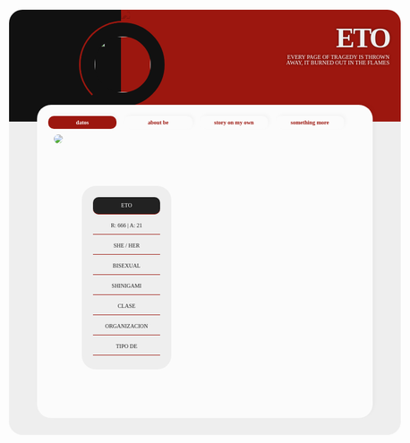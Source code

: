 <html lang="en" >

<head>

  <meta charset="UTF-8">
  
<link rel="apple-touch-icon" type="image/png" href="https://cpwebassets.codepen.io/assets/favicon/apple-touch-icon-5ae1a0698dcc2402e9712f7d01ed509a57814f994c660df9f7a952f3060705ee.png" />
<meta name="apple-mobile-web-app-title" content="CodePen">

<link rel="shortcut icon" type="image/x-icon" href="https://cpwebassets.codepen.io/assets/favicon/favicon-aec34940fbc1a6e787974dcd360f2c6b63348d4b1f4e06c77743096d55480f33.ico" />

<link rel="mask-icon" type="image/x-icon" href="https://cpwebassets.codepen.io/assets/favicon/logo-pin-8f3771b1072e3c38bd662872f6b673a722f4b3ca2421637d5596661b4e2132cc.svg" color="#111" />


  <title>CodePen - eto tkyg</title>
  
  
  
  
<style>
.angel{
  background: #eeeeee;
  border: solid 1px #fbfbfb;
  width: 700px;
  height: 760px;
  margin: auto;
  border-radius: 25px;
  overflow: hidden;
  position: relative;
  font-family: Hind;
}
.angel-header{
  display: grid;
  grid-template-columns: 200px auto;
}
.angel-icon{
  background: #111;
  height: 200px;
  color: #eee;
  overlow: hidden;
}
.angel-icon span{
  font-size: 140px;
  opacity: .2;
  margin: 20px;
  display: block;
  -webkit-text-stroke: 4px var(--color);
  color: transparent;
}
.angel-ima2{
  border-left: var(--color) 3px solid;
  border-right: transparent 3px solid;
  border-top: var(--color) solid 3px;
  border-bottom: transparent solid 3px;
  width: 150px;
  height: 150px;
  border-radius: 100%;
  position: absolute;
  top: 20px;
  left: 125px;
}
.angel-ima2 img{
  border-radius: 100%;
  position: absolute;
  border: 25px #111 solid;
  width: 100px;
}
.angel-ima1{
  background: var(--color);
  height: 200px;
}
.angel-ima0{
  filter: grayscale(1) brightness(1.5);
  mix-blend-mode: multiply;
}
.angel-name b{
  font: 900 50px Poppins;
  text-transform: uppercase;
  letter-spacing: -3px;
  color: #eee;
  text-align: right;
  line-height: 40px;
  display: block;
}
.angel-name{
  position: absolute;
  top: 30px;
  right: 20px;
  width: 300px;
  text-shadow: 0px 0px 4px rgba(15,15,15,.5);
}
.angel-name i{
  color: #fff;
  text-transform: uppercase;
  text-align: right;
  font: 200 10px Hind;
  line-height: 10px;
  display: block;
  padding: 10px 0px;
  width: 200px;
  position: absolute;
  right: 0px;
}
.angel-body{
  background: #fbfbfb;
  width: 600px;
  height: 560px;
  margin: -30px 50px 0px;
  position: relative;
  border-radius: 25px;
  box-shadow: 3px -3px 10px -2px rgba(15,15,15,.05);
  overflow: hidden;
}
.angel input{
  display: none;
}
.angel label{
  background: #fbfbfb;
  display: inline-block;
  width: 110px;
  padding: 6px;
  font: 900 10px Poppins;
  text-transform: lowercase;
  color: var(--color);
  border-radius: 10px;
  position: relative;
  top: 20px;
  text-align: center;
  left: 20px;
  box-shadow: 3px -3px 10px -2px rgba(15,15,15,.05);
  transition: .5s;
  margin-right: 10px;
  z-index: 10;
}
.angel input:checked+label{
  background: var(--color);
  color: #fbfbfb;
  transition: .5s;
}
.angel label:hover{
  transform: scale(1.1);
  transition: .5s;
}
.angel-wrap{
  width: 540px;
  height: 470px;
  position: relative;
  top: 30px;
  left: 30px;
}
.angel-index1, .angel-index2, .angel-index3, .angel-index4{
  height: 500px;
  margin-bottom: 30px;
  transition: .5;
}
#wd-ttab1:checked ~ .angel-wrap{
  margin-top: 0px;
  transition: .5s;
}
#wd-ttab2:checked ~ .angel-wrap{
  margin-top: -540px;
  transition: .5s;
}
#wd-ttab3:checked ~ .angel-wrap{
  margin-top: -1060px;
  transition: .5s;
}
#wd-ttab4:checked ~ .angel-wrap{
  margin-top: -1590px;
  transition: .5s;
}
img.angel-ima3{border-radius: 25px;}
.angel-datos{
  position: absolute;
  left: 50px;
  bottom: 50px;
  background: #eee;
  padding: 20px;
  border-radius: 25px;
}
.angel-datos span{
  display: block;
  width: 100px;
  margin-bottom: 5px;
  padding: 10px;
  color: #222;
  font: 200 10px Hind;
  text-align: center;
  text-transform: uppercase;
  line-height: 1;
  border-bottom: 1px solid var(--color);
  transition: .5s;
}
.angel-datos span:hover{
  background: var(--color);
  border-radius: 10px;
  color: #fff;
  transition: .5s;
}
.angel-datos span:nth-of-type(1){
  background: #222;
  color: #fff;
  border-radius: 10px;
}
.angel br{
  display: none;
}
.angel-pb{
  display: grid;
  grid-template-columns: 240px auto;
}
.angel-fisico{
  background: #222;
  border-radius: 25px;
  position: relative;
  top: 20px;
  margin-bottom: 20px;
  height: 140px;
  color: #eee;
  font-size: 10px;
}
.angel-fisico b{
  padding: 4px;
  font-size: 8px;
  color: #eee;
  text-transform: uppercase;
  width: 45px;
  text-align: center;
  display: inline-block;
  background: var(--color);
  margin: 5px 5px 0px 15px;
  border-radius: 10px;
  position: relative;
  top: 10px;
}
.angel-fisico i{
  color: #eee;
  font-weight: 200;
  padding: 5p;
  position: relative;
  top: 10px;
  font-style: normal;
}
.angel-fisico b:nth-of-type(3){
  width: 200px;
  text-align: center;
  top: 15px;
  position: relative;
}
.angel-fisico i:nth-of-type(3){
  width: 200px;
  display: block;
  border: transparent 10px solid;
  padding: 0px 10px;
  height: 40px;
  overflow: auto;
  text-align: justify;
}
.angel-fisico2{
  font: 200 10px Hind;
  border: 10px solid transparent;
  padding: 0px 10px;
  text-align: justify;
  width: 260px;
  position: relative;
  top: 20px;
  height: 120px;
  overflow: auto;
}
.angel-fisico2 br{display:block}
.angel-tit{
  font: 900 45px Poppins;
  color: var(--color);
  letter-spacing: -2px;
  position: relative;
  margin-top: 10px;
  margin-bottom: -10px;
}
.angel-texto1{
  font: 200 12px Hind;
  text-align: justify;
  border: 10px solid transparent;
  padding: 0px 10px;
  height: 230px;
  overflow: auto;
  background: #eee;
  border-radius: 25px;
}
.angel-texto1 br{display: block;}
.angel-texto1 b{
  color: var(--color);
  font: 900 12px Poppins;
  background: var(--color1);
  padding: 0px 5px;
}
.angel-fisico2 br{display: block}
.angel-story br{display: block;}
.angel-story{
  font: 200 12px Hind;
  border: 15px transparent solid;
  padding: 0px 10px;
  text-align: justify;
  height: 235px;
  overflow: auto;
}
.angel-dream{
  background: #222;
  height: 120px;
  color: #eee;
  border-radius: 25px;
  font: 200 12px Hind;
  border: 10px solid transparent;
  border-right: 70px solid #222;
  padding: 0px 10px;
  overflow: auto;
  position: relative;
  text-align: justify;
}
.angel-tit2{
  position: absolute;
  display: block;
  right: 0px;
  font: 900 35px Poppins;
  color: var(--color);
  transform: rotate(90deg);
  margin-top: -100px;
  margin-right:-70px;
}
.angel-content{
  position: relative;
  height: 500px;
}
.angel-extra{
  float: left;
  width: 280px;
  border: transparent 10px solid;
  margin-top: 10px;
  padding: 0px 10px;
  text-align: justify;
  font: 200 12px Hind;
  height: 390px;
  background: #eee;
  border-radius: 25px;
}
.angel-extra br{display: block}
.angel-tit3{
  position: absolute;
  bottom: 20px;
}
.angel-likes{
  margin-top: 10px;
  position: relative;
  top: 10px;
  left: 20px;
  max-height: 200px;
  font: 200 12px Hind;
  text-align: justify;
  display: flex;
  flex-flow: row wrap;
  width: 200px;
}
.angel-likes span{
  background: #222;
  color: #fff;
  padding: 5px;
  margin: 0 0 0 2px;
  flex: 1 0 auto;
  border-radius: 10px;
  margin-bottom: 3px;
  font: 10px Rajdhani;
  text-transform: uppercase;
  text-align: center;
}
.angel-gustos{
  height: 200px;
}
.angel-gustos b{
  font: 900 20px Poppins;
  text-transform: lowerase;
  color: var(--color);
  padding: 0px 20px 0px;
  position: relative;
  top: 20px;
  transition: .5s;
}
</style>

  
  
  
  

</head>

<body translate="no" >
  <div class="angel" style="--color: rgb(156, 23, 15); --color1: rgba(156, 23, 15, 0.2)">
<div class="angel-header">
<div class="angel-icon"><span class="game-icon game-icon-flamed-leaf"></span></div>
<div class="angel-ima1">
<img src="https://i.imgur.com/Z4cBqPw.png" class="angel-ima0">
</div></div>
<div class="angel-ima2"><img src="https://i.imgur.com/iw4GVyc.png"></div>
<div class="angel-name"><b>Eto</b><i>every page of tragedy is thrown away, it burned out in the flames</i></div>
<div class="angel-body">

<input type="radio" id="wd-ttab1" name="wd-ttab" checked>
<label for="wd-ttab1" id="wd-ttab1" title="Datos">Datos</label>

<input type="radio" id="wd-ttab2" name="wd-ttab">
<label for="wd-ttab2" id="wd-ttab2" title="Datos">about be</label>

<input type="radio" id="wd-ttab3" name="wd-ttab">
<label for="wd-ttab3" id="wd-ttab3" title="Datos">story on my own</label>

<input type="radio" id="wd-ttab4" name="wd-ttab">
<label for="wd-ttab4" id="wd-ttab4" title="Datos">something more</label>

<div class="angel-wrap">
<div class="angel-index1 wd1">
<img src="https://i.imgur.com/88X58Aw.png" class="angel-ima3">
<div class="angel-datos">
<span>Eto</span>
<span>R: 666 | A: 21</span>
<span>She / Her</span>
<span>Bisexual</span>
<span>Shinigami</span>
<span>Clase</span>
<span>Organizacion</span>
<span>Tipo de</span>
</div>
</div>
<div class="angel-index2 wd2">
<div class="angel-pb">
<div class="angel-fisico">
<b>Altura</b><i>1.62cm</i>
<b>Peso</b><i>45kg</i>
<b>Apariencia</b><i>Pelo rojo, piel nívea, ojos púrpura. Posee 2 cuernos en su cabeza de color negro.</i>
</div>
<div class="angel-fisico2">You’re the sort of idiot who’ll put too much faith in your power, charge ahead without thinking, and destroy yourself! I’m talking about when youYou’re the sort of idiot who’ll put too much faith in your power, charge ahead without thinking, and destroy yourself! I’m talking about when youYou’re the sort of idiot who’ll put too much faith in your power, charge ahead without thinking, and destroy yourself! I’m talking about when youYou’re the sort of idiot who’ll put too much faith in your power, charge ahead without thinking, and destroy yourself! I’m talking about when you</div>
</div>
<div class="angel-psique">
<div class="angel-tit">what to say...</div>
<div class="angel-texto1">head without thinking, and destroy yourself! I’m talking about when youYou’re the sort of idiot <b>who’ll put too much faith in your power</b>, charge ahead without thinking, and destroy yourself!<br> I’m talking about when you</div>
</div>
</div>
<div class="angel-index3 wd3">
<div class="angel-tit">want to play?</div><div class="angel-story">You’re the sort of idiot who’ll put too much faith in your power, charge ahead without thinking, <b>and destroy yourself!</b><br><br> I’m talking about when youYou’re the sort of idiot who’ll put too much faith in your power, charge ahead without thinking, and destroy yourself! I’m talking about when youYou’re the sort of idiot who’ll put too much faith in your power, charge ahead without thinking, and destroy yourself! I’m talking about when youYou’re the sort of idiot who’ll put too much faith in your power, charge ahead without thinking, and destroy yourself! I’m talking about when you</div>
<div class="angel-dream">You’re the sort of idiot who’ll put too much faith in your power, charge ahead without thinking, and destroy yourself! I’m talking about when you</div>
<div class="angel-tit2">dreams</div>
</div>
<div class="angel-index4 wd4">
<div class="angel-content">
<div class="angel-extra">You’re the sort of idiot who’ll put too much faith in your power, charge ahead without thinking, and destroy yourself! I’m talking about when you</div><div class="angel-tit angel-tit3">like a storm..</div>
<div class="angel-gustos"><b>likes...</b>
<div class="angel-likes"><span>el color rojo</span><span>sangre</span><span> calaveras</span><span>lluvia</span><span>tormentas</span><span>el fuego</span><span>gente bonita</span><span>tranquilidad</span><span>cosas bonitas</span><span>la belleza</span><span>su esposo de alguna manera</span><span>¿sus hijas?</span><span>literatura</span></div>
</div>
<div class="angel-gustos"><b>dislikes...</b>
<div class="angel-likes"><span>traición</span><span>¿sus hijas?</span><span>lo feo</span><span>ruido</span><span>calor</span><span>los espacios pequeños</span><span>multitudes</span><span>comida amarga</span><span>sus padres</span><span>sus hermanos</span><span>la bondad sin razón</span><span>la estupidez</span><span>dios</span></div>
</div></div></div></div>
</div></div>


<link href="https://fonts.googleapis.com/css?family=Montserrat:200,300,400,500,700,800" rel="stylesheet" type="text/css">
<link href="https://fonts.googleapis.com/css?family=Poppins:200,300,400,500,700,800" rel="stylesheet" type="text/css">
<link href="https://fonts.googleapis.com/css?family=Roboto:200,300,400,700,800" rel="stylesheet" type="text/css">
<link href="https://fonts.googleapis.com/css?family=Hind:200,300,400,700,800" rel="stylesheet" type="text/css">
<link href="https://fonts.googleapis.com/css?family=Rajdhani:200,300,400,700,800" rel="stylesheet" type="text/css">
<link rel="stylesheet" type="text/css" href="//icons.cappuccicons.com/cpf.css"/><link href="https://fonts.googleapis.com/css2?family=Abril+Fatface&display=swap" rel="stylesheet"><link href="https://dl.dropbox.com/s/thpzqkqhf1pzqnx/game-icons.css" rel="stylesheet"/>
  
  
  
  

</body>

</html>
